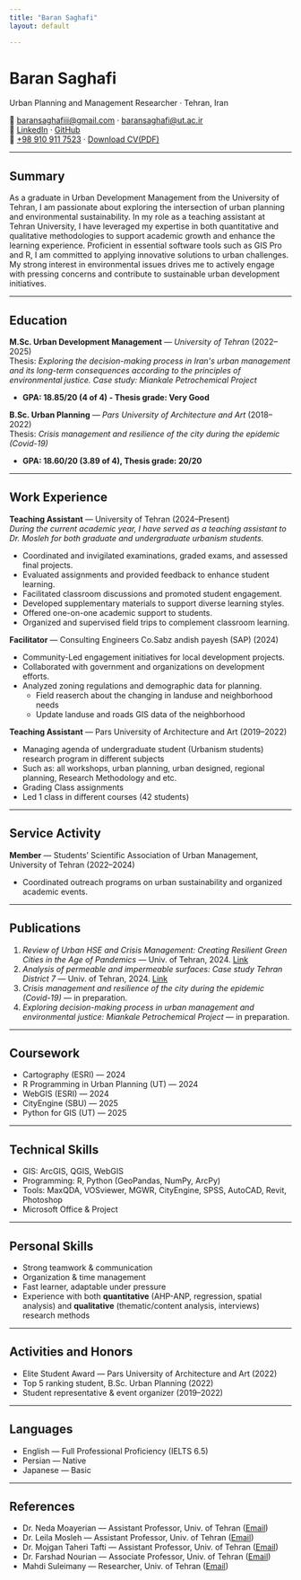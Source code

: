 ```yaml
---
title: "Baran Saghafi"
layout: default

---
```


# Baran Saghafi
Urban Planning and Management Researcher · Tehran, Iran  



📧 [baransaghafiii@gmail.com](mailto:baransaghafiii@gmail.com) · [baransaghafi@ut.ac.ir](mailto:baransaghafi@ut.ac.ir)  
🔗 [LinkedIn](https://www.linkedin.com/in/baran-saghafi-3a6306245/) · [GitHub](https://github.com/baransaghafi)  
📱 [+98 910 911 7523](tel:+989109117523) · <a href="files/cv.pdf" download>Download CV(PDF)</a>


---

## Summary
As a graduate in Urban Development Management from the University of Tehran, I am passionate about exploring the intersection of urban planning and environmental sustainability. In my role as a teaching assistant at Tehran University, I have leveraged my expertise in both quantitative and qualitative methodologies to support academic growth and enhance the learning experience. Proficient in essential software tools such as GIS Pro and R, I am committed to applying innovative solutions to urban challenges. My strong interest in environmental issues drives me to actively engage with pressing concerns and contribute to sustainable urban development initiatives.

---

## Education
**M.Sc. Urban Development Management** — *University of Tehran* (2022–2025)  
Thesis: *Exploring the decision-making process in Iran's urban management and its long-term consequences according to the principles of environmental justice. Case study: Miankale Petrochemical Project*  
- **GPA: 18.85/20 (4 of 4) - Thesis grade: Very Good**


**B.Sc. Urban Planning** — *Pars University of Architecture and Art* (2018–2022)  
Thesis: *Crisis management and resilience of the city during the epidemic (Covid-19)*  
- **GPA: 18.60/20 (3.89 of 4), Thesis grade: 20/20**

---

## Work Experience
**Teaching Assistant** — University of Tehran (2024–Present)  
*During the current academic year, I have served as a teaching assistant to Dr. Mosleh for both graduate and undergraduate urbanism students.*
- Coordinated and invigilated examinations, graded exams, and assessed final projects.
-  Evaluated assignments and provided feedback to enhance student learning.
-  Facilitated classroom discussions and promoted student engagement.
-  Developed supplementary materials to support diverse learning styles.
-  Offered one-on-one academic support to students.
-  Organized and supervised field trips to complement classroom learning.

**Facilitator** — Consulting Engineers Co.Sabz andish payesh (SAP) (2024)  
- Community-Led engagement initiatives for local development projects.
- Collaborated with government and organizations on development efforts.
- Analyzed zoning regulations and demographic data for planning.
  - Field reaserch about the changing in landuse and neighborhood needs
  - Update landuse and roads GIS data of the neighborhood
  

**Teaching Assistant** — Pars University of Architecture and Art (2019–2022)  
- Managing agenda of undergraduate student (Urbanism students) research program in different subjects
 -  Such as: all workshops, urban planning, urban designed, regional planning, Research Methodology and etc.
- Grading Class assignments
- Led 1 class in different courses (42 students)

---

## Service Activity
**Member** — Students’ Scientific Association of Urban Management, University of Tehran (2022–2024)  
- Coordinated outreach programs on urban sustainability and organized academic events.  

---

## Publications
1. *Review of Urban HSE and Crisis Management: Creating Resilient Green Cities in the Age of Pandemics* — Univ. of Tehran, 2024. [Link](https://civilica.com/doc/2129324/)  
2. *Analysis of permeable and impermeable surfaces: Case study Tehran District 7* — Univ. of Tehran, 2024. [Link](https://civilica.com/doc/2192147/)  
3. *Crisis management and resilience of the city during the epidemic (Covid-19)* — in preparation.  
4. *Exploring decision-making process in urban management and environmental justice: Miankale Petrochemical Project* — in preparation.  

---

## Coursework
- Cartography (ESRI) — 2024  
- R Programming in Urban Planning (UT) — 2024  
- WebGIS (ESRI) — 2024  
- CityEngine (SBU) — 2025  
- Python for GIS (UT) — 2025  

---

## Technical Skills
- GIS: ArcGIS, QGIS, WebGIS  
- Programming: R, Python (GeoPandas, NumPy, ArcPy)  
- Tools: MaxQDA, VOSviewer, MGWR, CityEngine, SPSS, AutoCAD, Revit, Photoshop  
- Microsoft Office & Project  

---

## Personal Skills
- Strong teamwork & communication  
- Organization & time management  
- Fast learner, adaptable under pressure  
- Experience with both **quantitative** (AHP-ANP, regression, spatial analysis) and **qualitative** (thematic/content analysis, interviews) research methods  

---

## Activities and Honors
- Elite Student Award — Pars University of Architecture and Art (2022)  
- Top 5 ranking student, B.Sc. Urban Planning (2022)  
- Student representative & event organizer (2019–2022)  

---

## Languages
- English — Full Professional Proficiency (IELTS 6.5)  
- Persian — Native  
- Japanese — Basic  

---

## References
- Dr. Neda Moayerian — Assistant Professor, Univ. of Tehran ([Email](mailto:nedamoayerian@ut.ac.ir))  
- Dr. Leila Mosleh — Assistant Professor, Univ. of Tehran ([Email](mailto:leilamosleh@gmail.com))  
- Dr. Mojgan Taheri Tafti — Assistant Professor, Univ. of Tehran ([Email](mailto:m.tafti@ut.ac.ir))  
- Dr. Farshad Nourian — Associate Professor, Univ. of Tehran ([Email](mailto:fnoorian@ut.ac.ir))  
- Mahdi Suleimany — Researcher, Univ. of Tehran ([Email](mailto:mi.suleimany@ut.ac.ir))  
